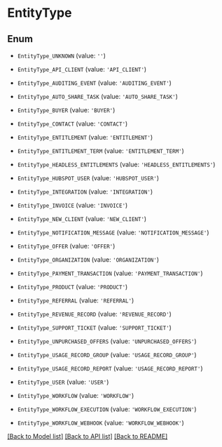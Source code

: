 # EntityType


## Enum

* `EntityType_UNKNOWN` (value: `''`)

* `EntityType_API_CLIENT` (value: `'API_CLIENT'`)

* `EntityType_AUDITING_EVENT` (value: `'AUDITING_EVENT'`)

* `EntityType_AUTO_SHARE_TASK` (value: `'AUTO_SHARE_TASK'`)

* `EntityType_BUYER` (value: `'BUYER'`)

* `EntityType_CONTACT` (value: `'CONTACT'`)

* `EntityType_ENTITLEMENT` (value: `'ENTITLEMENT'`)

* `EntityType_ENTITLEMENT_TERM` (value: `'ENTITLEMENT_TERM'`)

* `EntityType_HEADLESS_ENTITLEMENTS` (value: `'HEADLESS_ENTITLEMENTS'`)

* `EntityType_HUBSPOT_USER` (value: `'HUBSPOT_USER'`)

* `EntityType_INTEGRATION` (value: `'INTEGRATION'`)

* `EntityType_INVOICE` (value: `'INVOICE'`)

* `EntityType_NEW_CLIENT` (value: `'NEW_CLIENT'`)

* `EntityType_NOTIFICATION_MESSAGE` (value: `'NOTIFICATION_MESSAGE'`)

* `EntityType_OFFER` (value: `'OFFER'`)

* `EntityType_ORGANIZATION` (value: `'ORGANIZATION'`)

* `EntityType_PAYMENT_TRANSACTION` (value: `'PAYMENT_TRANSACTION'`)

* `EntityType_PRODUCT` (value: `'PRODUCT'`)

* `EntityType_REFERRAL` (value: `'REFERRAL'`)

* `EntityType_REVENUE_RECORD` (value: `'REVENUE_RECORD'`)

* `EntityType_SUPPORT_TICKET` (value: `'SUPPORT_TICKET'`)

* `EntityType_UNPURCHASED_OFFERS` (value: `'UNPURCHASED_OFFERS'`)

* `EntityType_USAGE_RECORD_GROUP` (value: `'USAGE_RECORD_GROUP'`)

* `EntityType_USAGE_RECORD_REPORT` (value: `'USAGE_RECORD_REPORT'`)

* `EntityType_USER` (value: `'USER'`)

* `EntityType_WORKFLOW` (value: `'WORKFLOW'`)

* `EntityType_WORKFLOW_EXECUTION` (value: `'WORKFLOW_EXECUTION'`)

* `EntityType_WORKFLOW_WEBHOOK` (value: `'WORKFLOW_WEBHOOK'`)

[[Back to Model list]](../README.md#documentation-for-models) [[Back to API list]](../README.md#documentation-for-api-endpoints) [[Back to README]](../README.md)


